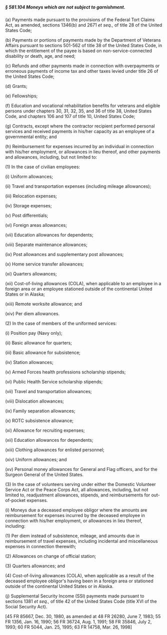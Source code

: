 ##### § 581.104 Moneys which are not subject to garnishment. #####

(a) Payments made pursuant to the provisions of the Federal Tort Claims Act, as amended, sections 1346(b) and 2671 *et seq.,* of title 28 of the United States Code;

(b) Payments or portions of payments made by the Department of Veterans Affairs pursuant to sections 501-562 of title 38 of the United States Code, in which the entitlement of the payee is based on non-service-connected disability or death, age, and need;

(c) Refunds and other payments made in connection with overpayments or erroneous payments of income tax and other taxes levied under title 26 of the United States Code;

(d) Grants;

(e) Fellowships;

(f) Education and vocational rehabilitation benefits for veterans and eligible persons under chapters 30, 31, 32, 35, and 36 of title 38, United States Code, and chapters 106 and 107 of title 10, United States Code;

(g) Contracts, except where the contractor recipient performed personal services and received payments in his/her capacity as an employee of a governmental entity; and

(h) Reimbursement for expenses incurred by an individual in connection with his/her employment, or allowances in lieu thereof, and other payments and allowances, including, but not limited to:

(1) In the case of civilian employees:

(i) Uniform allowances;

(ii) Travel and transportation expenses (including mileage allowances);

(iii) Relocation expenses;

(iv) Storage expenses;

(v) Post differentials;

(vi) Foreign areas allowances;

(vii) Education allowances for dependents;

(viii) Separate maintenance allowances;

(ix) Post allowances and supplementary post allowances;

(x) Home service transfer allowances;

(xi) Quarters allowances;

(xii) Cost-of-living allowances (COLA), when applicable to an employee in a foreign area or an employee stationed outside of the continental United States or in Alaska;

(xiii) Remote worksite allowance; and

(xiv) Per diem allowances.

(2) In the case of members of the uniformed services:

(i) Position pay (Navy only);

(ii) Basic allowance for quarters;

(iii) Basic allowance for subsistence;

(iv) Station allowances;

(v) Armed Forces health professions scholarship stipends;

(vi) Public Health Service scholarship stipends;

(vii) Travel and transportation allowances;

(viii) Dislocation allowances;

(ix) Family separation allowances;

(x) ROTC subsistence allowance;

(xi) Allowance for recruiting expenses;

(xii) Education allowances for dependents;

(xiii) Clothing allowances for enlisted personnel;

(xiv) Uniform allowances; and

(xv) Personal money allowances for General and Flag officers, and for the Surgeon General of the United States.

(3) In the case of volunteers serving under either the Domestic Volunteer Service Act or the Peace Corps Act, all allowances, including, but not limited to, readjustment allowances, stipends, and reimbursements for out-of-pocket expenses.

(i) Moneys due a deceased employee obligor where the amounts are reimbursement for expenses incurred by the deceased employee in connection with his/her employment, or allowances in lieu thereof, including:

(1) Per diem instead of subsistence, mileage, and amounts due in reimbursement of travel expenses, including incidental and miscellaneous expenses in connection therewith;

(2) Allowances on change of official station;

(3) Quarters allowances; and

(4) Cost-of-living allowances (COLA), when applicable as a result of the deceased employee obligor's having been in a foreign area or stationed outside of the continental United States or in Alaska.

(j) Supplemental Security Income (SSI) payments made pursuant to sections 1381 *et seq.,* of title 42 of the United States Code (title XVI of the Social Security Act).

[45 FR 85667, Dec. 30, 1980, as amended at 48 FR 26280, June 7, 1983; 55 FR 1356, Jan. 16, 1990; 56 FR 36724, Aug. 1, 1991; 58 FR 35846, July 2, 1993; 60 FR 5044, Jan. 25, 1995; 63 FR 14758, Mar. 26, 1998]